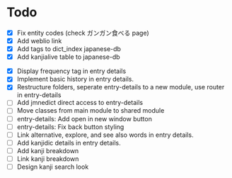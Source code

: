 # Todo

- [x] Fix entity codes (check ガンガン食べる page)
- [x] Add weblio link
- [x] Add tags to dict_index japanese-db
- [x] Add kanjialive table to japanese-db
<!-- - [ ] Add kanjialive-audio table to japanese-db -->
- [x] Display frequency tag in entry details
- [x] Implement basic history in entry details.
- [x] Restructure folders, seperate entry-details to a new module, use router in entry-details
- [ ] Add jmnedict direct access to entry-details
- [ ] Move classes from main module to shared module
- [ ] entry-details: Add open in new window button
- [ ] entry-details: Fix back button styling
- [ ] Link alternative, explore, and see also words in entry details.
- [ ] Add kanjidic details in entry details.
- [ ] Add kanji breakdown
- [ ] Link kanji breakdown
- [ ] Design kanji search look
